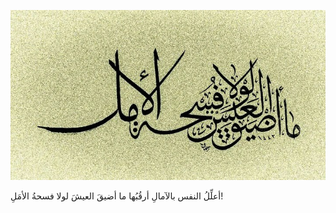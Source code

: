 ![image](../_images/file_2.jpg)

أعلِّلُ النفس بالآمالِ أرقُبُها
 ما أضيقَ العيشَ لولا فسحةُ الأمَلِ!